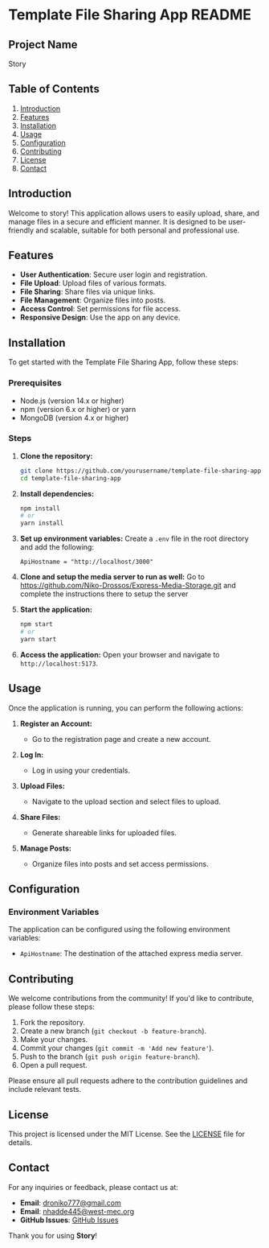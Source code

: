 # Template File Sharing App README

## Project Name
Story

## Table of Contents
1. [Introduction](#introduction)
2. [Features](#features)
3. [Installation](#installation)
4. [Usage](#usage)
5. [Configuration](#configuration)
6. [Contributing](#contributing)
7. [License](#license)
8. [Contact](#contact)

## Introduction
Welcome to story! This application allows users to easily upload, share, and manage files in a secure and efficient manner. It is designed to be user-friendly and scalable, suitable for both personal and professional use.

## Features
- **User Authentication**: Secure user login and registration.
- **File Upload**: Upload files of various formats.
- **File Sharing**: Share files via unique links.
- **File Management**: Organize files into posts.
- **Access Control**: Set permissions for file access.
- **Responsive Design**: Use the app on any device.

## Installation
To get started with the Template File Sharing App, follow these steps:

### Prerequisites
- Node.js (version 14.x or higher)
- npm (version 6.x or higher) or yarn
- MongoDB (version 4.x or higher)

### Steps
1. **Clone the repository:**
    ```bash
    git clone https://github.com/yourusername/template-file-sharing-app.git
    cd template-file-sharing-app
    ```

2. **Install dependencies:**
    ```bash
    npm install
    # or
    yarn install
    ```

3. **Set up environment variables:**
    Create a `.env` file in the root directory and add the following:
    ```env
    ApiHostname = "http://localhost/3000"
    ```

4. **Clone and setup the media server to run as well:**
    Go to https://github.com/Niko-Drossos/Express-Media-Storage.git and complete the instructions there to setup the server

5. **Start the application:**
    ```bash
    npm start
    # or
    yarn start
    ```

6. **Access the application:**
    Open your browser and navigate to `http://localhost:5173`.

## Usage
Once the application is running, you can perform the following actions:

1. **Register an Account:**
   - Go to the registration page and create a new account.

2. **Log In:**
   - Log in using your credentials.

3. **Upload Files:**
   - Navigate to the upload section and select files to upload.

4. **Share Files:**
   - Generate shareable links for uploaded files.

5. **Manage Posts:**
   - Organize files into posts and set access permissions.

## Configuration
### Environment Variables
The application can be configured using the following environment variables:

- `ApiHostname`: The destination of the attached express media server.

## Contributing
We welcome contributions from the community! If you'd like to contribute, please follow these steps:

1. Fork the repository.
2. Create a new branch (`git checkout -b feature-branch`).
3. Make your changes.
4. Commit your changes (`git commit -m 'Add new feature'`).
5. Push to the branch (`git push origin feature-branch`).
6. Open a pull request.

Please ensure all pull requests adhere to the contribution guidelines and include relevant tests.

## License
This project is licensed under the MIT License. See the [LICENSE](LICENSE) file for details.

## Contact
For any inquiries or feedback, please contact us at:
- **Email**: droniko777@gmail.com
- **Email**: nhadde445@west-mec.org
- **GitHub Issues**: [GitHub Issues](https://github.com/yourusername/template-file-sharing-app/issues)

Thank you for using **Story**!
